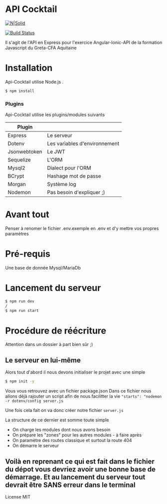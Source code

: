 # API Cocktail

[![N|Solid](https://greta-cfa-aquitaine.fr/themes/parker-theme/images/logo.png)](https://greta-cfa-aquitaine.fr/)

[![Build Status](https://travis-ci.org/joemccann/dillinger.svg?branch=master)](https://travis-ci.org/joemccann/dillinger)

Il s'agit de l'API en Express pour l'exercice Angular-Ionic-API de la formation Javascript du Greta-CFA Aquitaine

# Installation

Api-Cocktail utilise Node.js .

```sh
$ npm install
```

### Plugins

Api-Cocktail utilise les plugins/modules suivants

| Plugin |  |
| ------ | ------ |
| Express | Le serveur |
| Dotenv | Les variables d'environnement |
| Jsonwebtoken | Le JWT |
| Sequelize | L'ORM |
| Mysql2 | Dialect pour l'ORM |
| BCrypt | Hashage mot de passe |
| Morgan | Système log |
| Nodemon | Pas besoin d'expliquer ;) |

# Avant tout
Penser à renomer le fichier .env.exemple en .env et d'y mettre vos propres paramètres

# Pré-requis
Une base de donnée Mysql/MariaDb

# Lancement du serveur
```sh
$ npm run dev
/
$ npm run start
```
# Procédure de réécriture
Attention dans un dossier à part bien sûr ;)

## Le serveur en lui-même
Alors tout d'abord il nous devons initialiser le projet avec une simple
```sh
$ npm init -y
```
Vous vous retrouvez avec un fichier package.json
Dans ce fichier nous allons déjà rajouter un script afin de nous facilitter la vie `"starts": "nodemon -r dotenv/config server.js`

Une fois cela fait on va donc créer notre fichier `server.js`

La structure de ce dernier est somme toute simple
  - On charge les modules dont nous avons besoin
  - On prépare les "zones" pour les autres modules - à faire après
  - On paramètre des routes classique et surtout la route 404
  - On démarre le serveur

Voilà en reprenant ce qui est fait dans le fichier du dépot vous devriez avoir une bonne base de démarrage.
Et au lancement du serveur tout devrait être SANS erreur dans le terminal
----
License
MIT